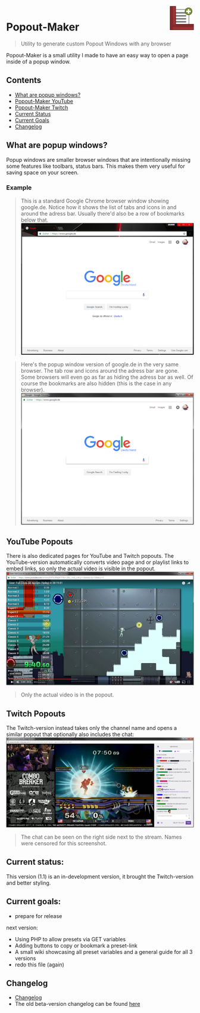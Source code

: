 <img src="https://raw.githubusercontent.com/Mitsunee/Popout-Maker/master/assets/icon64.gif" align="right">

# Popout-Maker

> Utility to generate custom Popout Windows with any browser

Popout-Maker is a small utility I made to have an easy way to open a page inside of a popup window.

## Contents

- [What are popup windows?](#what-are-popups)
- [Popout-Maker YouTube](#youtube-popout)
- [Popout-Maker Twitch](#twitch-popout)
- [Current Status](#status)
- [Current Goals](#goals)
- [Changelog](#changelog)

<a name="what-are-popups"></a>
## What are popup windows?

Popup windows are smaller browser windows that are intentionally missing some features like toolbars, status bars. This makes them very useful for saving space on your screen.

### Example

> This is a standard Google Chrome browser window showing google.de. Notice how it shows the list of tabs and icons in and around the adress bar. Usually there'd also be a row of bookmarks below that.
![Standard Browser Window Screenshot](https://raw.githubusercontent.com/Mitsunee/Popout-Maker/master/assets/gitimg1.png)

> Here's the popup window version of google.de in the very same browser. The tab row and icons around the adress bar are gone. Some browsers will even go as far as hiding the adress bar as well. Of course the bookmarks are also hidden (this is the case in any browser).
![Popup Browser Window Screenshot](https://raw.githubusercontent.com/Mitsunee/Popout-Maker/master/assets/gitimg2.png)

<a name="youtube-popout"></a>
## YouTube Popouts

There is also dedicated pages for YouTube and Twitch popouts. The YouTube-version automatically converts video page and or playlist links to embed links, so only the actual video is visible in the popout.  
![YouTube Popout Screenshot](https://raw.githubusercontent.com/Mitsunee/Popout-Maker/twitch-beta/assets/gitimg3.png)
> Only the actual video is in the popout.

<a name="twitch-popout"></a>
## Twitch Popouts

The Twitch-version instead takes only the channel name and opens a similar popout that optionally also includes the chat:  
![Twitch Popout Screenshot](https://raw.githubusercontent.com/Mitsunee/Popout-Maker/twitch-beta/assets/gitimg4.png)
> The chat can be seen on the right side next to the stream. Names were censored for this screenshot.

<a name="status"></a>
## Current status:

This version (1.1) is an in-development version, it brought the Twitch-version and better styling.

<a name="goals"></a>
## Current goals:

- prepare for release

next version:  
- Using PHP to allow presets via GET variables
- Adding buttons to copy or bookmark a preset-link
- A small wiki showcasing all preset variables and a general guide for all 3 versions
- redo this file (again)

<a name="changelog"></a>
## Changelog

- [Changelog](https://github.com/Mitsunee/Popout-Maker/blob/master/CHANGELOG.md)
- The old beta-version changelog can be found [here](http://popoutmaker.mitsunee.com/changelog)